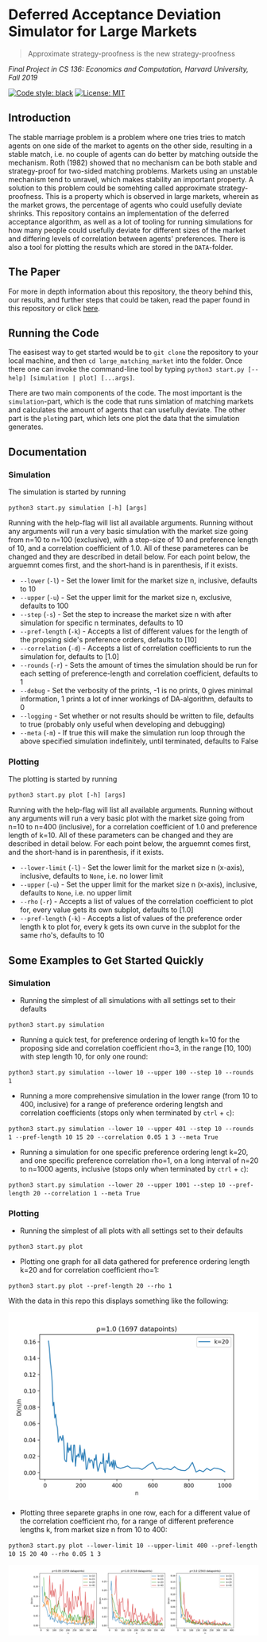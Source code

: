 # Deferred Acceptance Deviation Simulator for Large Markets

> Approximate strategy-proofness is the new strategy-proofness

_Final Project in CS 136: Economics and Computation, Harvard University, Fall 2019_

[![Code style: black](https://img.shields.io/badge/code%20style-black-000000.svg)](https://github.com/psf/black)
[![License: MIT](https://img.shields.io/badge/License-MIT-yellow.svg)](https://opensource.org/licenses/MIT)

## Introduction

The stable marriage problem is a problem where one tries tries to match agents on one side of the market to agents on the other side, resulting in a stable match, i.e. no couple of agents can do better by matching outside the mechanism. Roth (1982) showed that no mechanism can be both stable and strategy-proof for two-sided matching problems. Markets using an unstable mechanism tend to unravel, which makes stability an important property. A solution to this problem could be somehting called approximate strategy-proofness. This is a property which is observed in large markets, wherein as the market grows, the percentage of agents who could usefully deviate shrinks. This repository contains an implementation of the deferred acceptance algorithm, as well as a lot of tooling for running simulations for how many people could usefully deviate for different sizes of the market and differing levels of correlation between agents' preferences. There is also a tool for plotting the results which are stored in the `DATA`-folder.

## The Paper

For more in depth information about this repository, the theory behind this, our results, and further steps that could be taken, read the paper found in this repository or click [here](https://github.com/weird-foreign-guys/large_matching_market/blob/master/Approximate_Strategy_Proofness_in_Large_Markets.pdf).

## Running the Code

The easisest way to get started would be to `git clone` the repository to your local machine, and then `cd large_matching_market` into the folder. Once there one can invoke the command-line tool by typing `python3 start.py [--help] [simulation | plot] [...args]`.

There are two main components of the code. The most important is the `simulation`-part, which is the code that runs simlation of matching markets and calculates the amount of agents that can usefully deviate. The other part is the `plot`ing part, which lets one plot the data that the simulation generates.

## Documentation

### Simulation

The simulation is started by running

`python3 start.py simulation [-h] [args]`

Running with the help-flag will list all available arguments. Running without any arguments will run a very basic simulation with the market size going from n=10 to n=100 (exclusive), with a step-size of 10 and preference length of 10, and a correlation coefficient of 1.0. All of these parameteres can be changed and they are described in detail below. For each point below, the arguemnt comes first, and the short-hand is in parenthesis, if it exists.

- `--lower` (`-l`) - Set the lower limit for the market size n, inclusive, defaults to 10
- `--upper` (`-u`) - Set the upper limit for the market size n, exclusive, defaults to 100
- `--step` (`-s`) - Set the step to increase the market size n with after simulation for specific n terminates, defaults to 10
- `--pref-length` (`-k`) - Accepts a list of different values for the length of the propsing side's preference orders, defaults to [10]
- `--correlation` (`-d`) - Accepts a list of correlation coefficients to run the simulation for, defaults to [1.0]
- `--rounds` (`-r`) - Sets the amount of times the simulation should be run for each setting of preference-length and correlation coefficient, defaults to 1
- `--debug` - Set the verbosity of the prints, -1 is no prints, 0 gives minimal information, 1 prints a lot of inner workings of DA-algorithm, defaults to 0
- `--logging` - Set whether or not results should be written to file, defaults to true (probably only useful when developing and debugging)
- `--meta` (`-m`) - If true this will make the simulation run loop through the above specified simulation indefinitely, until terminated, defaults to False

### Plotting

The plotting is started by running

`python3 start.py plot [-h] [args]`

Running with the help-flag will list all available arguments. Running without any arguments will run a very basic plot with the market size going from n=10 to n=400 (inclusive), for a correlation coefficient of 1.0 and preference length of k=10. All of these parameters can be changed and they are described in detail below. For each point below, the arguemnt comes first, and the short-hand is in parenthesis, if it exists.

- `--lower-limit` (`-l`) - Set the lower limit for the market size n (x-axis), inclusive, defaults to `None`, i.e. no lower limit
- `--upper` (`-u`) - Set the upper limit for the market size n (x-axis), inclusive, defaults to `None`, i.e. no upper limit
- `--rho` (`-r`) - Accepts a list of values of the correlation coefficient to plot for, every value gets its own subplot, defaults to [1.0]
- `--pref-length` (`-k`) - Accepts a list of values of the preference order length k to plot for, every k gets its own curve in the subplot for the same rho's, defaults to 10

## Some Examples to Get Started Quickly

### Simulation

- Running the simplest of all simulations with all settings set to their defaults

`python3 start.py simulation`

- Running a quick test, for preference ordering of length k=10 for the proposing side and correlation coefficient rho=3, in the range \[10, 100) with step length 10, for only one round:

`python3 start.py simulation --lower 10 --upper 100 --step 10 --rounds 1`

- Running a more comprehensive simulation in the lower range (from 10 to 400, inclusive) for a range of preference ordering lengtsh and correlation coefficients (stops only when terminated by `ctrl` + `c`):

`python3 start.py simulation --lower 10 --upper 401 --step 10 --rounds 1 --pref-length 10 15 20 --correlation 0.05 1 3 --meta True`

- Running a simulation for one specific preference ordering lengt k=20, and one specific preference correlation rho=1, on a long interval of n=20 to n=1000 agents, inclusive (stops only when terminated by `ctrl` + `c`):

`python3 start.py simulation --lower 20 --upper 1001 --step 10 --pref-length 20 --correlation 1 --meta True`

### Plotting

- Running the simplest of all plots with all settings set to their defaults

`python3 start.py plot`

- Plotting one graph for all data gathered for preference ordering length k=20 and for correlation coefficient rho=1:

`python3 start.py plot --pref-length 20 --rho 1`

With the data in this repo this displays something like the following:

![Exampple plot for the above command](https://github.com/weird-foreign-guys/large_matching_market/blob/master/img/example_1.png)

- Plotting three separete graphs in one row, each for a different value of the correlation coefficient rho, for a range of different preference lengths k, from market size n from 10 to 400:

`python3 start.py plot --lower-limit 10 --upper-limit 400 --pref-length 10 15 20 40 --rho 0.05 1 3`

![Exampple plot for the above command](https://github.com/weird-foreign-guys/large_matching_market/blob/master/img/example_2.png)

